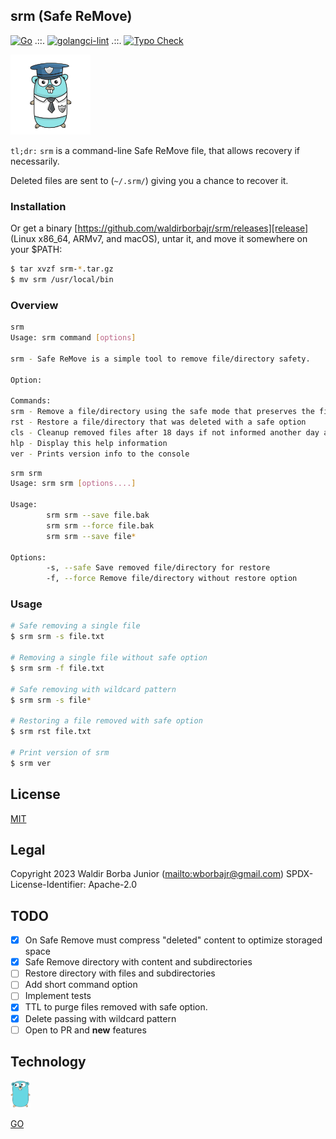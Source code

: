 ## srm (Safe ReMove)

[![Go](https://github.com/waldirborbajr/srm/actions/workflows/go.yml/badge.svg)](https://github.com/waldirborbajr/srm/actions/workflows/go.yml) .::. [![golangci-lint](https://github.com/waldirborbajr/srm/actions/workflows/golangci-lint.yml/badge.svg)](https://github.com/waldirborbajr/srm/actions/workflows/golangci-lint.yml) .::. [![Typo Check](https://github.com/waldirborbajr/srm/actions/workflows/typo-check.yaml/badge.svg)](https://github.com/waldirborbajr/srm/actions/workflows/typo-check.yaml)

<p>
  <img src="./assets/logo.png" width="128"/>
  <br>
</p>

`tl;dr:` ```srm``` is a command-line Safe ReMove file, that allows recovery if necessarily.

Deleted files are sent to (```~/.srm/```) giving you a chance to recover it. 

### Installation
   
Or get a binary [https://github.com/waldirborbajr/srm/releases][release] (Linux x86_64, ARMv7, and macOS), untar it, and move it somewhere on your $PATH:

```sh
$ tar xvzf srm-*.tar.gz
$ mv srm /usr/local/bin
```

### Overview

```sh
srm
Usage: srm command [options]

srm - Safe ReMove is a simple tool to remove file/directory safety.

Option:

Commands:
srm - Remove a file/directory using the safe mode that preserves the file that is possible to restore
rst - Restore a file/directory that was deleted with a safe option
cls - Cleanup removed files after 18 days if not informed another day as parameter
hlp - Display this help information
ver - Prints version info to the console
```

```sh
srm srm
Usage: srm srm [options....]

Usage:
        srm srm --save file.bak
        srm srm --force file.bak
        srm srm --save file*

Options:
        -s, --safe Save removed file/directory for restore
        -f, --force Remove file/directory without restore option
```      

### Usage

```sh
# Safe removing a single file
$ srm srm -s file.txt

# Removing a single file without safe option
$ srm srm -f file.txt

# Safe removing with wildcard pattern
$ srm srm -s file*

# Restoring a file removed with safe option
$ srm rst file.txt

# Print version of srm
$ srm ver 
```

## License

[MIT](https://github.com/waldirborbajr/srm/blob/main/LICENSE)

## Legal

Copyright 2023 Waldir Borba Junior (<mailto:wborbajr@gmail.com>)
SPDX-License-Identifier: Apache-2.0

## TODO
- [x] On Safe Remove must compress "deleted" content to optimize storaged space
- [x] Safe Remove directory with content and subdirectories
- [ ] Restore directory with files and subdirectories
- [ ] Add short command option
- [ ] Implement tests
- [x] TTL to purge files removed with safe option.
- [x] Delete passing with wildcard pattern
- [ ] Open to PR and **new** features

## Technology

<img src="assets/gopher.png" alt="srm" width="32" /> 

[GO](https://go.dev/)
